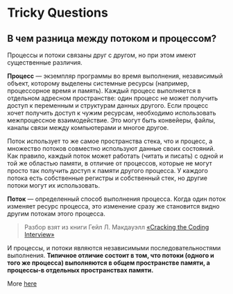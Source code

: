 # Tricky Questions

## В чем разница между потоком и процессом?

Процессы и потоки связаны друг с другом, но при этом имеют существенные различия.

**Процесс** — экземпляр программы во время выполнения, независимый объект, которому выделены системные ресурсы (например, процессорное время и память). Каждый процесс выполняется в отдельном адресном пространстве: один процесс не может получить доступ к переменным и структурам данных другого. Если процесс хочет получить доступ к чужим ресурсам, необходимо использовать межпроцессное взаимодействие. Это могут быть конвейеры, файлы, каналы связи между компьютерами и многое другое.

Поток использует то же самое пространства стека, что и процесс, а множество потоков совместно используют данные своих состояний. Как правило, каждый поток может работать (читать и писать) с одной и той же областью памяти, в отличие от процессов, которые не могут просто так получить доступ к памяти другого процесса. У каждого потока есть собственные регистры и собственный стек, но другие потоки могут их использовать.

**Поток** — определенный способ выполнения процесса. Когда один поток изменяет ресурс процесса, это изменение сразу же становится видно другим потокам этого процесса.

> Разбор взят из книги Гейл Л. Макдауэлл [«Cracking the Coding Interview»](https://www.amazon.com/Cracking-Coding-Interview-Programming-Questions-dp-0984782850/dp/0984782850/ref=dp_ob_title_bk)

И процессы, и потоки являются независимыми последовательностями выполнения. **Типичное отличие состоит в том, что потоки (одного и того же процесса) выполняются в общем пространстве памяти, а процессы-в отдельных пространствах памяти.**

More [here](https://coderoad.ru/200469/В-чем-разница-между-процессом-и-потоком)
